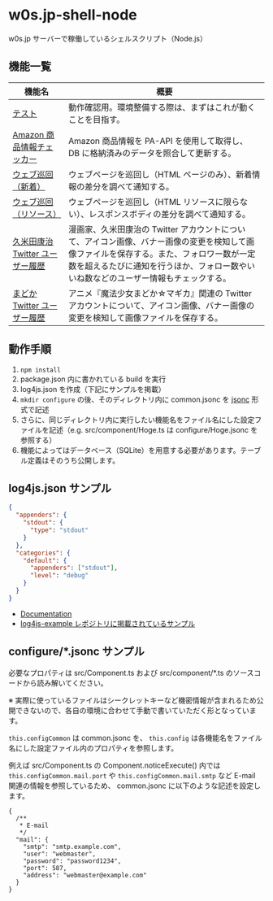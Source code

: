 # w0s.jp-shell-node

w0s.jp サーバーで稼働しているシェルスクリプト（Node.js）

## 機能一覧

| 機能名 | 概要 |
|-|-|
| [テスト](src/component/Test.ts) | 動作確認用。環境整備する際は、まずはこれが動くことを目指す。 |
| [Amazon 商品情報チェッカー](src/component/AmazondpUpdate.ts) | Amazon 商品情報を PA-API を使用して取得し、 DB に格納済みのデータを照合して更新する。 |
| [ウェブ巡回（新着）](src/component/CrawlerNews.ts) | ウェブページを巡回し（HTML ページのみ）、新着情報の差分を調べて通知する。 |
| [ウェブ巡回（リソース）](src/component/CrawlerResource.ts) | ウェブページを巡回し（HTML リソースに限らない）、レスポンスボディの差分を調べて通知する。 |
| [久米田康治 Twitter ユーザー履歴](src/component/TwitterUserInfoHistoryKumeta.ts) | 漫画家、久米田康治の Twitter アカウントについて、アイコン画像、バナー画像の変更を検知して画像ファイルを保存する。また、フォロワー数が一定数を超えるたびに通知を行うほか、フォロー数やいいね数などのユーザー情報もチェックする。 |
| [まどか Twitter ユーザー履歴](src/component/TwitterUserInfoHistoryMadoka.ts) | アニメ『魔法少女まどか☆マギカ』関連の Twitter アカウントについて、アイコン画像、バナー画像の変更を検知して画像ファイルを保存する。 |

## 動作手順

1. `npm install`
1. package.json 内に書かれている build を実行
1. log4js.json を作成（下記にサンプルを掲載）
1. `mkdir configure` の後、そのディレクトリ内に common.jsonc を [jsonc](https://onury.io/jsonc/) 形式で記述
1. さらに、同じディレクトリ内に実行したい機能名をファイル名にした設定ファイルを記述（e.g. src/component/Hoge.ts は configure/Hoge.jsonc を参照する）
1. 機能によってはデータベース（SQLite）を用意する必要があります。テーブル定義はそのうち公開します。

## log4js.json サンプル

```json
{
  "appenders": {
    "stdout": {
      "type": "stdout"
    }
  },
  "categories": {
    "default": {
      "appenders": ["stdout"],
      "level": "debug"
    }
  }
}
```

- [Documentation](https://log4js-node.github.io/log4js-node/)
- [log4js-example レポジトリに掲載されているサンプル](https://github.com/log4js-node/log4js-example/blob/master/config/log4js.json)

## configure/*.jsonc サンプル

必要なプロパティは src/Component.ts および src/component/*.ts のソースコードから読み解いてください。

※ 実際に使っているファイルはシークレットキーなど機密情報が含まれるため公開できないので、各自の環境に合わせて手動で書いていただく形となっています。

`this.configCommon` は common.jsonc を、 `this.config` は各機能名をファイル名にした設定ファイル内のプロパティを参照します。

例えば src/Component.ts の Component.noticeExecute() 内では `this.configCommon.mail.port` や `this.configCommon.mail.smtp` など E-mail 関連の情報を参照しているため、 common.jsonc に以下のような記述を設定します。

```jsonc
{
  /**
   * E-mail
   */
  "mail": {
    "smtp": "smtp.example.com",
    "user": "webmaster",
    "password": "password1234",
    "port": 587,
    "address": "webmaster@example.com"
  }
}
```
